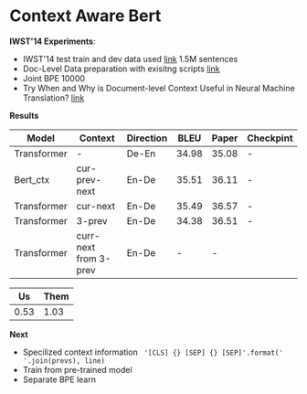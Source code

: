 # Context Aware Bert
**IWST'14 Experiments**:
- IWST'14 test train and dev data used [link](http://dl.fbaipublicfiles.com/fairseq/data/iwslt14/de-en.tgz)  1.5M sentences
- Doc-Level Data preparation with exisitng scripts [link](https://github.com/bert-nmt/ctx-bert-nmt)
- Joint BPE 10000
- Try When and Why is Document-level Context Useful in Neural Machine Translation? [link](https://aclanthology.org/D19-6503/)

**Results**

| Model | Context | Direction | BLEU | Paper|Checkpint|
|-------|--------|---------|---------| -|-|
| Transformer | - | De-En | 34.98| 35.08|-|
| Bert_ctx | cur-prev-next | En-De | 35.51|36.11| -|
| Transformer | cur-next | En-De | 35.49| 36.57|-|
| Transformer | 3-prev | En-De | 34.38| 36.51| -|
| Transformer | curr-next from 3-prev | En-De | -| -|

|Us  | Them |
|----|-------|
|0.53  | 1.03|



**Next**
- Specilized context information ``` '[CLS] {} [SEP] {} [SEP]'.format(' '.join(prevs), line)```
- Train from pre-trained model
- Separate BPE learn
